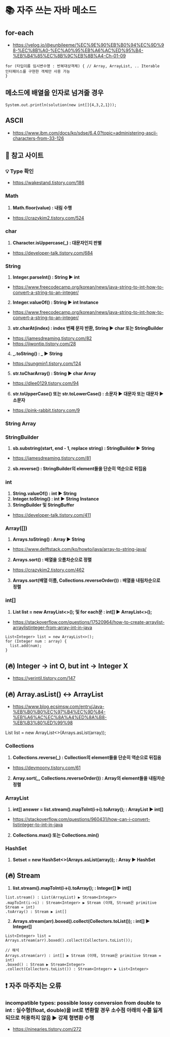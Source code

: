 # 📚 자주 쓰는 자바 메소드

## for-each
- https://velog.io/@eunbileeme/%EC%9E%90%EB%B0%94%EC%9D%98-%EC%8B%A0-%EC%A0%95%EB%A6%AC%ED%95%B4-%EB%B4%85%EC%8B%9C%EB%8B%A4-Ch-01-09
```
for (타입이름 임시변수명 : 반복대상객체) { // Array, ArrayList, .. Iterable 인터페이스를 구현한 객체만 사용 가능
}
```

## 메소드에 배열을 인자로 넘겨줄 경우
```
System.out.println(solution(new int[]{4,3,2,1}));
```

## ASCII
- https://www.ibm.com/docs/ko/sdse/6.4.0?topic=administering-ascii-characters-from-33-126

## 📌 참고 사이트

### 💡 Type 확인
- https://wakestand.tistory.com/186

### Math
1) **Math.floor(value) : 내림 수행**
- https://crazykim2.tistory.com/524

### char
1) **Character.isUppercase(_) : 대문자인지 판별**
- https://developer-talk.tistory.com/684

### String
1) **Integer.parseInt() : String ▶ int**
- https://www.freecodecamp.org/korean/news/java-string-to-int-how-to-convert-a-string-to-an-integer/
2) **Integer.valueOf() : String ▶ int Instance**
- https://www.freecodecamp.org/korean/news/java-string-to-int-how-to-convert-a-string-to-an-integer/
3) **str.charAt(index) : index 번째 문자 반환, String ▶ char 또는 StringBuilder**
- https://jamesdreaming.tistory.com/82
- https://jiwontip.tistory.com/28
4) **_.toString() : _ ▶ String**
- https://sungmin1.tistory.com/124
5) **str.toCharArray() : String ▶ char Array**
- https://dlee0129.tistory.com/94
6) **str.toUpperCase() 또는 str.toLowerCase() : 소문자 ▶ 대문자 또는 대문자 ▶ 소문자**
- https://pink-rabbit.tistory.com/9

### String Array

### StringBuilder
1) **sb.substring(start, end - 1, replace string) : StringBuilder ▶ String**
- https://jamesdreaming.tistory.com/81
2) **sb.reverse() : StringBuilder의 element들을 단순히 역순으로 뒤집음**

### int
1) **String.valueOf() : int ▶ String**
2) **Integer.toString() : int ▶ String Instance**
3) **StringBuilder 및 StringBuffer**
- https://developer-talk.tistory.com/411

### Array([])
1) **Arrays.toString() : Array ▶ String**
- https://www.delftstack.com/ko/howto/java/array-to-string-java/
2) **Arrays.sort() : 배열을 오름차순으로 정렬**
- https://crazykim2.tistory.com/462
3) **Arrays.sort(배열 이름, Collections.reverseOrder()) : 배열을 내림차순으로 정렬**

### int[]
1) **List<Integer> list = new ArrayList<>(); 및 for each문 : int[] ▶ ArrayList<>();**
- https://stackoverflow.com/questions/17520964/how-to-create-arraylist-arraylistinteger-from-array-int-in-java
```
List<Integer> list = new ArrayList<>();
for (Integer num : array) {
  list.add(num);
}
```

## (🔥) Integer -> int O, but int -> Integer X
- https://yerintil.tistory.com/147

## (🔥) Array.asList() <-> ArrayList
- https://www.blog.ecsimsw.com/entry/Java-%EB%B0%B0%EC%97%B4%EC%9D%84-%EB%A6%AC%EC%8A%A4%ED%8A%B8-%EB%B3%80%ED%99%98

List<Integer> list = new ArrayList<>(Arrays.asList(array));

### Collections
1) **Collections.reverse(_) : Collection의 element들을 단순히 역순으로 뒤집음**
- https://devmoony.tistory.com/61
2) **Array.sort(_, Collections.reverseOrder()) : Array의 element들을 내림차순 정렬**

### ArrayList
1) **int[] answer = list.stream().mapToInt(i->i).toArray(); : ArrayList ▶ int[]**
- https://stackoverflow.com/questions/960431/how-can-i-convert-listinteger-to-int-in-java
2) **Collections.max() 또는 Collections.min()**

### HashSet
1) **Set<T>set = new HashSet<>(Arrays.asList(array)); : Array ▶ HashSet**

## (🔥) Stream
1) **list.stream().mapToInt(i->i).toArray(); : Integer[] ▶ int[]**
```
list.stream() : List(ArrayList) ▶ Stream<Integer>
.mapToInt(i->i) : Stream<Integer> ▶ Stream (이때, Stream은 primitive Stream = int)
.toArray() : Stream ▶ int[]
```
2) **Arrays.stream(arr).boxed().collect(Collectors.toList()); : int[] ▶ Integer[]**
```
List<Integer> list = Arrays.stream(arr).boxed().collect(Collectors.toList());

// 해석
Arrays.stream(arr) : int[] ▶ Stream (이때, Stream은 primitive Stream = int)
.boxed() : Stream ▶ Stream<Integer>
.collect(Collectors.toList()) : Stream<Integer> ▶ List<Integer>
```

## ❗ 자주 마주치는 오류

### incompatible types: possible lossy conversion from double to int : 실수형(float, double)을 int로 변환할 경우 소수점 아래의 수를 잃게 되므로 허용하지 않음 ▶ 강제 형변환 수행
- https://ninearies.tistory.com/272
